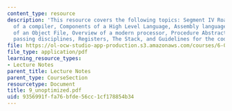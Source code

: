 ```yaml
---
content_type: resource
description: 'This resource covers the following topics: Segment IV Roadmap, Anatomy
  of a compiler, Components of a High Level Language, Assembly language, Composition
  of an Object File, Overview of a modern processor, Procedure Abstraction, Parameter
  passing disciplines, Registers, The Stack, and Guidelines for the code generator.'
file: https://ol-ocw-studio-app-production.s3.amazonaws.com/courses/6-035-computer-language-engineering-sma-5502-fall-2005/9356991ffa76bfde56cc1cf178854b34_9_unoptimized.pdf
file_type: application/pdf
learning_resource_types:
- Lecture Notes
parent_title: Lecture Notes
parent_type: CourseSection
resourcetype: Document
title: 9_unoptimized.pdf
uid: 9356991f-fa76-bfde-56cc-1cf178854b34
---
```

